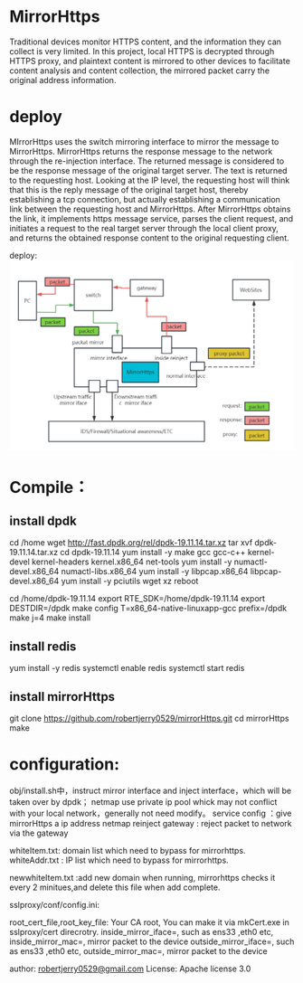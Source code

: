 # MirrorHttps 

Traditional devices monitor HTTPS content, and the information they can collect is very limited. In this project, local HTTPS is decrypted through HTTPS proxy, and plaintext content is mirrored to other devices to facilitate content analysis and content collection, the mirrored packet carry the original address information.

# deploy
MIrrorHttps uses the switch mirroring interface to mirror the message to MirrorHttps. MirrorHttps returns the response message to the network through the re-injection interface. The returned message is considered to be the response message of the original target server. The text is returned to the requesting host. Looking at the IP level, the requesting host will think that this is the reply message of the original target host, thereby establishing a tcp connection, but actually establishing a communication link between the requesting host and MirrorHttps.
After MirrorHttps obtains the link, it implements https message service, parses the client request, and initiates a request to the real target server through the local client proxy, and returns the obtained response content to the original requesting client.

deploy:![alt 部署图](https://github.com/robertjerry0529/mirrorHttps/blob/main/mirrorhttps.png?raw=true)

# Compile：
## install dpdk
cd /home
wget http://fast.dpdk.org/rel/dpdk-19.11.14.tar.xz
tar xvf dpdk-19.11.14.tar.xz
cd dpdk-19.11.14
yum install -y make gcc gcc-c++  kernel-devel kernel-headers kernel.x86_64 net-tools
yum install -y numactl-devel.x86_64 numactl-libs.x86_64
yum install -y libpcap.x86_64 libpcap-devel.x86_64
yum install -y pciutils wget xz 
reboot

cd /home/dpdk-19.11.14
export RTE_SDK=/home/dpdk-19.11.14
export DESTDIR=/dpdk
make config T=x86_64-native-linuxapp-gcc prefix=/dpdk 
make j=4
make install

## install redis
yum install -y redis
systemctl enable redis
systemctl start redis

## install mirrorHttps
git clone https://github.com/robertjerry0529/mirrorHttps.git
cd mirrorHttps
make 

# configuration:
obj/install.sh中，instruct mirror interface and inject interface，which will be taken over by dpdk；
netmap use private ip pool whick may not conflict with your local network，generally not need modify。
service config ：give mirrorHttps a ip address
netmap reinject gateway : reject packet to network via the gateway


whiteItem.txt:   domain list which need to bypass for mirrorhttps. 
whiteAddr.txt :  IP list which need to bypass for mirrorhttps.

newwhiteItem.txt :add new domain when running, mirrorhttps checks it every 2 minitues,and delete this file when add complete.


sslproxy/conf/config.ini:

root_cert_file,root_key_file:  Your CA root, You can make it via mkCert.exe
		in sslproxy/cert direcrotry.
inside_mirror_iface=<ifname>, such as ens33 ,eth0 etc,
inside_mirror_mac=<mac>, mirror packet to the device
outside_mirror_iface=<ifname>,  such as ens33 ,eth0 etc,
outside_mirror_mac=<mac>, mirror packet to the device



author: robertjerry0529@gmail.com
License: Apache license 3.0


